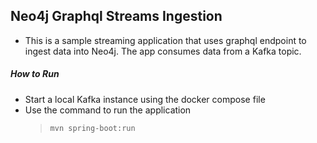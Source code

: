 ## Neo4j Graphql Streams Ingestion
* This is a sample streaming application that uses graphql endpoint to ingest data into Neo4j. The app consumes data from a Kafka topic.

##### How to Run
* Start a local Kafka instance using the docker compose file
* Use the command to run the application
    > `mvn spring-boot:run`
